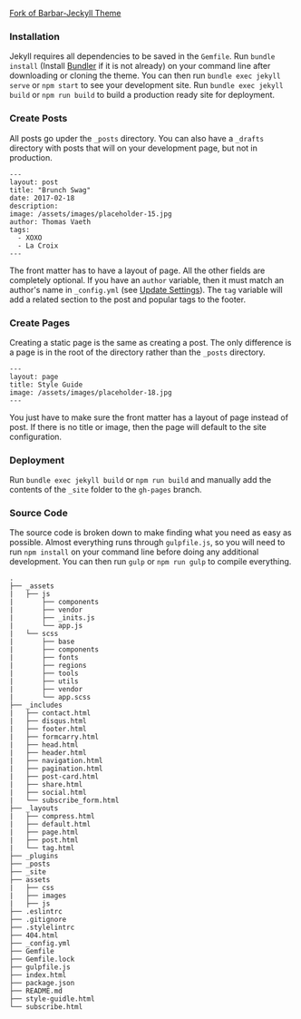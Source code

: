 [Fork of Barbar-Jeckyll Theme](https://github.com/samesies/barber-jekyll)

### Installation
Jekyll requires all dependencies to be saved in the ````Gemfile````. Run ````bundle install```` (Install [Bundler](http://bundler.io/) if it is not already) on your command line after downloading or cloning the theme. You can then run ````bundle exec jekyll serve```` or ````npm start```` to see your development site. Run ````bundle exec jekyll build```` or ````npm run build```` to build a production ready site for deployment.

### Create Posts
All posts go upder the ````_posts```` directory. You can also have a ````_drafts```` directory with posts that will on your development page, but not in production.

```
---
layout: post
title: "Brunch Swag"
date: 2017-02-18
description: 
image: /assets/images/placeholder-15.jpg
author: Thomas Vaeth
tags: 
  - XOXO
  - La Croix
---
```

The front matter has to have a layout of page. All the other fields are completely optional. If you have an ````author```` variable, then it must match an author's name in ````_config.yml```` (see [Update Settings](#update-settings)). The ````tag```` variable will add a related section to the post and popular tags to the footer.

### Create Pages
Creating a static page is the same as creating a post. The only difference is a page is in the root of the directory rather than the ````_posts```` directory.

```
---
layout: page
title: Style Guide
image: /assets/images/placeholder-18.jpg
---
```

You just have to make sure the front matter has a layout of page instead of post. If there is no title or image, then the page will default to the site configuration.

### Deployment
Run ````bundle exec jekyll build```` or ````npm run build```` and manually add the contents of the ```_site``` folder to the ```gh-pages``` branch.

### Source Code
The source code is broken down to make finding what you need as easy as possible. Almost everything runs through ````gulpfile.js````, so you will need to run ````npm install```` on your command line before doing any additional development. You can then run ````gulp```` or ````npm run gulp```` to compile everything.

```
.
├── _assets
|   ├── js
|       ├── components
|       ├── vendor
|       ├── _inits.js
|       └── app.js
|   └── scss
|       ├── base
|       ├── components
|       ├── fonts
|       ├── regions
|       ├── tools
|       ├── utils
|       ├── vendor
|       └── app.scss
├── _includes
|   ├── contact.html
|   ├── disqus.html
|   ├── footer.html
|   ├── formcarry.html
|   ├── head.html
|   ├── header.html
|   ├── navigation.html
|   ├── pagination.html
|   ├── post-card.html
|   ├── share.html
|   ├── social.html
|   └── subscribe_form.html
├── _layouts
|   ├── compress.html
|   ├── default.html
|   ├── page.html
|   ├── post.html
|   └── tag.html
├── _plugins
├── _posts
├── _site
├── assets
|   ├── css
|   ├── images
|   ├── js
├── .eslintrc
├── .gitignore
├── .stylelintrc
├── 404.html
├── _config.yml
├── Gemfile
├── Gemfile.lock
├── gulpfile.js
├── index.html
├── package.json
├── README.md
├── style-guidle.html
└── subscribe.html
```
